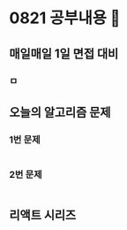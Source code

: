 # 0821 공부내용 📖

## 매일매일 1일 면접 대비

### **ㅁ**

## 오늘의 알고리즘 문제

### 1번 문제

```js

```

### 2번 문제

```js

```

## 리액트 시리즈

